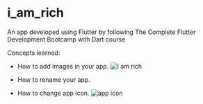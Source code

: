 # i_am_rich
An app developed using Flutter by following The Complete Flutter Development Bootcamp with Dart course

Concepts learned:
- How to add images in your app.
![i am rich](https://github.com/uzzist/i_am_rich/assets/82755609/44bca6ce-7527-4406-b864-5500489fc9fd)

- How to rename your app.
- How to change app icon.
![app icon](https://github.com/uzzist/i_am_rich/assets/82755609/8330cbbe-88d8-44b2-bb80-796cbf2725b1)

  
